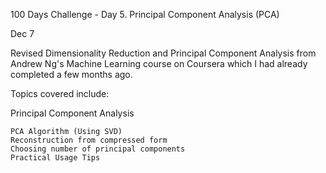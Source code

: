  100 Days Challenge - Day 5.
Principal Component Analysis (PCA)

Dec 7


Revised Dimensionality Reduction and Principal Component Analysis from Andrew Ng's Machine Learning course on Coursera which I had already completed a few months ago.


Topics covered include:


Principal Component Analysis

    PCA Algorithm (Using SVD)
    Reconstruction from compressed form
    Choosing number of principal components
    Practical Usage Tips
